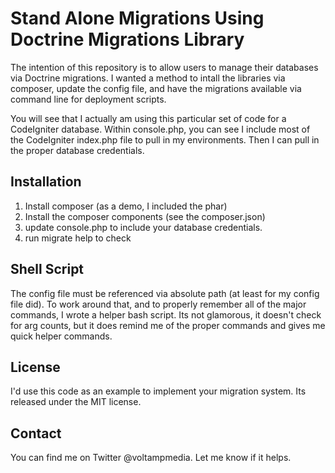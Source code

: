 # Stand Alone Migrations Using Doctrine Migrations Library

The intention of this repository is to allow users to manage their databases via Doctrine migrations. I wanted a method to intall the libraries via composer, update the config file, and have the migrations available via command line for deployment scripts. 

You will see that I actually am using this particular set of code for a CodeIgniter database. Within console.php, you can see I include most of the CodeIgniter index.php file to pull in my environments. Then I can pull in the proper database credentials. 

## Installation
1. Install composer (as a demo, I included the phar)
2. Install the composer components (see the composer.json)
3. update console.php to include your database credentials.
4. run migrate help to check

## Shell Script
The config file must be referenced via absolute path (at least for my config file did). To work around that, and to properly remember all of the major commands, I wrote a helper bash script. Its not glamorous, it doesn't check for arg counts, but it does remind me of the proper commands and gives me quick helper commands. 

## License
I'd use this code as an example to implement your migration system. Its released under the MIT license. 

## Contact
You can find me on Twitter @voltampmedia. Let me know if it helps.
